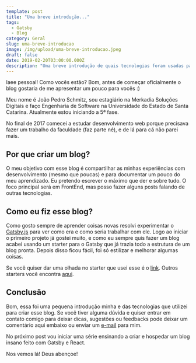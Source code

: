 ```yaml
---
template: post
title: "Uma breve introdução..."
tags:
  - Gatsby
  - Blog
category: Geral
slug: uma-breve-introducao
image: /img/upload/uma-breve-introducao.jpeg
draft: false
date: 2019-02-20T03:00:00.000Z
description: "Uma breve introdução de quais tecnologias foram usadas para criar esse blog e o porquê de tê-lo criado."
---
```


Iaee pessoal! Como vocês estão? Bom, antes de começar oficialmente o blog gostaria de me apresentar um pouco para vocês :)

Meu nome é João Pedro Schmitz, sou estagiário na Merkadia Soluções Digitais e faço Engenharia de Software na Universidade do Estado de Santa Catarina. Atualmente estou iniciando a 5ª fase.

No final de 2017 comecei a estudar desenvolvimento web porque precisava fazer um trabalho da faculdade (faz parte né), e de lá para cá não parei mais.

## Por que criar um blog?

O meu objetivo com esse blog é compartilhar as minhas experiências com desenvolvimento (mesmo que poucas) e para documentar um pouco do meu aprendizado. Eu pretendo escrever o máximo que der e sobre tudo. O foco principal será em FrontEnd, mas posso fazer alguns posts falando de outras tecnologias.

## Como eu fiz esse blog?

Como gosto sempre de aprender coisas novas resolvi experimentar o [Gatsby.js](<https://www.gatsbyjs.org/>) para ver como era e como seria trabalhar com ele. Logo ao iniciar o primeiro projeto já gostei muito, e como eu sempre quis fazer um blog acabei usando um starter para o Gatsby que já trazia todo a estrutura de um blog pronta. Depois disso ficou fácil, foi só estilizar e melhorar algumas coisas.

Se você quiser dar uma olhada no starter que usei esse é o [link](<https://www.gatsbyjs.org/starters/Vagr9K/gatsby-advanced-starter/>). Outros starters você encontra [aqui](<https://www.gatsbyjs.org/starters/?v=2>).

## Conclusão

Bom, essa foi uma pequena introdução minha e das tecnologias que utilizei para criar esse blog. Se você tiver alguma dúvida e quiser entrar em contato comigo para deixar dicas, sugestões ou feedbacks pode deixar um comentário aqui embaixo ou enviar um [e-mail](<mailto:jpedroschmitz@hotmail.com>) para mim.

No próximo post vou iniciar uma série ensinando a criar e hospedar um blog insano feito com Gatsby e React.

Nos vemos lá! Deus abençoe!
